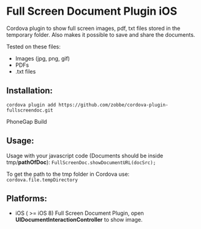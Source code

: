 Full Screen Document Plugin iOS
=================================

Cordova plugin to show full screen images, pdf, txt files stored in the temporary folder. Also makes it possible to save and share the documents.

Tested on these files:
* Images (jpg, png, gif)
* PDFs
* .txt files

Installation:
--------------

`cordova plugin add https://github.com/zobbe/cordova-plugin-fullscreendoc.git`

PhoneGap Build

Usage:
--------------
Usage with your javascript code (Documents should be inside tmp/**pathOfDoc**):
`FullScreenDoc.showDocumentURL(docSrc);`

To get the path to the tmp folder in Cordova use: 
`cordova.file.tempDirectory`


Platforms:
--------------
* iOS ( >= iOS 8)
Full Screen Document Plugin, open **UIDocumentInteractionController** to show image.